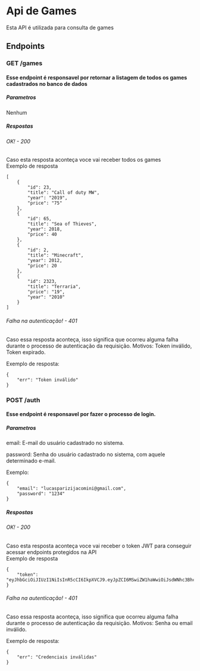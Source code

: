 # Api de Games
Esta API é utilizada para consulta de games

## Endpoints
### GET /games
#### Esse endpoint é responsavel por retornar a listagem de todos os games cadastrados no banco de dados
##### Parametros
Nenhum
##### Respostas
###### OK! - 200
Caso esta resposta aconteça voce vai receber todos os games <br>
Exemplo de resposta
```
[
	{
		"id": 23,
		"title": "Call of duty MW",
		"year": "2019",
		"price": "75"
	},
	{
		"id": 65,
		"title": "Sea of Thieves",
		"year": 2018,
		"price": 40
	},
	{
		"id": 2,
		"title": "Minecraft",
		"year": 2012,
		"price": 20
	},
	{
		"id": 2323,
		"title": "Terraria",
		"price": "19",
		"year": "2010"
	}
]
```
###### Falha na autenticação! - 401
Caso essa resposta aconteça, isso significa que ocorreu alguma falha durante o processo de autenticação da requisição. Motivos: Token inválido, Token expirado. <br>

Exemplo de resposta: 

```
{
	"err": "Token inválido"
}
```

### POST /auth
#### Esse endpoint é responsavel por fazer o processo de login.
##### Parametros
email: E-mail do usuário cadastrado no sistema. <br>

password: Senha do usuário cadastrado no sistema, com aquele determinado e-mail. <br>

Exemplo: 
```
{
	"email": "lucasparizijacomini@gmail.com",
	"password": "1234"
}

```
##### Respostas
###### OK! - 200
Caso esta resposta aconteça voce vai receber o token JWT para conseguir acessar endpoints protegidos na API <br>
Exemplo de resposta
```
{
	"token": "eyJhbGciOiJIUzI1NiIsInR5cCI6IkpXVCJ9.eyJpZCI6MSwiZW1haWwiOiJsdWNhc3Bhcml6aWphY29taW5pQGdtYWlsLmNvbSIsImlhdCI6MTY0NzcxMTkyMiwiZXhwIjoxNjQ3ODg0NzIyfQ.W5zKtlash62Rj2IRYXXcUKkkVU3q6OaqhsHG3eI_FiQ"
}
```

###### Falha na autenticação! - 401
Caso essa resposta aconteça, isso significa que ocorreu alguma falha durante o processo de autenticação da requisição. Motivos: Senha ou email inválido. <br>

Exemplo de resposta: 

```
{
	"err": "Credenciais inválidas"
}

```






